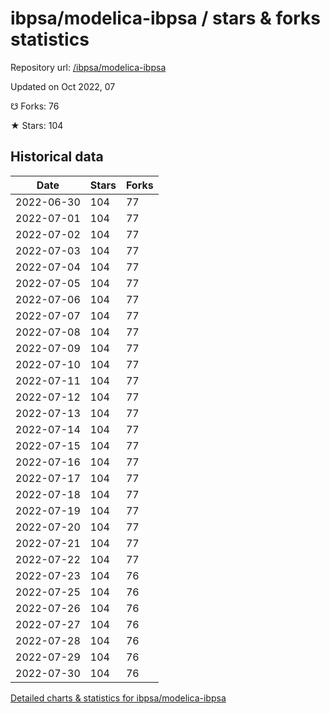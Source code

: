 # ibpsa/modelica-ibpsa / stars & forks statistics

Repository url: [/ibpsa/modelica-ibpsa](https://github.com/ibpsa/modelica-ibpsa)

Updated on Oct 2022, 07

☋ Forks: 76

★ Stars: 104

## Historical data
| Date | Stars | Forks |
|------|-------|-------|
| 2022-06-30 | 104 | 77 | 
| 2022-07-01 | 104 | 77 | 
| 2022-07-02 | 104 | 77 | 
| 2022-07-03 | 104 | 77 | 
| 2022-07-04 | 104 | 77 | 
| 2022-07-05 | 104 | 77 | 
| 2022-07-06 | 104 | 77 | 
| 2022-07-07 | 104 | 77 | 
| 2022-07-08 | 104 | 77 | 
| 2022-07-09 | 104 | 77 | 
| 2022-07-10 | 104 | 77 | 
| 2022-07-11 | 104 | 77 | 
| 2022-07-12 | 104 | 77 | 
| 2022-07-13 | 104 | 77 | 
| 2022-07-14 | 104 | 77 | 
| 2022-07-15 | 104 | 77 | 
| 2022-07-16 | 104 | 77 | 
| 2022-07-17 | 104 | 77 | 
| 2022-07-18 | 104 | 77 | 
| 2022-07-19 | 104 | 77 | 
| 2022-07-20 | 104 | 77 | 
| 2022-07-21 | 104 | 77 | 
| 2022-07-22 | 104 | 77 | 
| 2022-07-23 | 104 | 76 | 
| 2022-07-25 | 104 | 76 | 
| 2022-07-26 | 104 | 76 | 
| 2022-07-27 | 104 | 76 | 
| 2022-07-28 | 104 | 76 | 
| 2022-07-29 | 104 | 76 | 
| 2022-07-30 | 104 | 76 | 


[Detailed charts & statistics for ibpsa/modelica-ibpsa](https://reviewgithub.com/rep/ibpsa/modelica-ibpsa)
